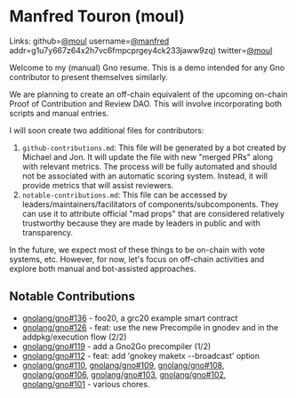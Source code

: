 # Manfred Touron (moul)
Links: github=[@moul](https://github.com/moul) username=[@manfred](https://gno.land/r/users:manfred) addr=g1u7y667z64x2h7vc6fmpcprgey4ck233jaww9zq) twitter=[@moul](https://x.com/moul) 

Welcome to my (manual) Gno resume. This is a demo intended for any Gno contributor to present themselves similarly.

We are planning to create an off-chain equivalent of the upcoming on-chain Proof of Contribution and Review DAO. This will involve incorporating both scripts and manual entries.

I will soon create two additional files for contributors:
1. `github-contributions.md`: This file will be generated by a bot created by Michael and Jon. It will update the file with new "merged PRs" along with relevant metrics. The process will be fully automated and should not be associated with an automatic scoring system. Instead, it will provide metrics that will assist reviewers.
2. `notable-contributions.md`: This file can be accessed by leaders/maintainers/facilitators of components/subcomponents. They can use it to attribute official "mad props" that are considered relatively trustworthy because they are made by leaders in public and with transparency.

In the future, we expect most of these things to be on-chain with vote systems, etc. However, for now, let's focus on off-chain activities and explore both manual and bot-assisted approaches.

## Notable Contributions
- [gnolang/gno#136](https://github.com/gnolang/gno/pull/136) - foo20, a grc20 example smart contract
- [gnolang/gno#126](https://github.com/gnolang/gno/pull/126) - feat: use the new Precompile in gnodev and in the addpkg/execution flow (2/2)
- [gnolang/gno#119](https://github.com/gnolang/gno/pull/119) - add a Gno2Go precompiler (1/2)
- [gnolang/gno#112](https://github.com/gnolang/gno/pull/112) - feat: add 'gnokey maketx --broadcast' option
- [gnolang/gno#110](https://github.com/gnolang/gno/pull/110), [gnolang/gno#109](https://github.com/gnolang/gno/pull/109), [gnolang/gno#108](https://github.com/gnolang/gno/pull/108), [gnolang/gno#106](https://github.com/gnolang/gno/pull/106), [gnolang/gno#103](https://github.com/gnolang/gno/pull/103), [gnolang/gno#102](https://github.com/gnolang/gno/pull/102), [gnolang/gno#101](https://github.com/gnolang/gno/pull/101) - various chores.
